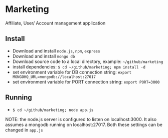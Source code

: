 Marketing
=========

Affiliate, User/ Account management application

Install
-------
*  Download and install `node.js`, `npm`, `express`
*  Download and install `mongo db`
*  Download source code to a local directory, example: `~/github/marketing`
*  install dependencies: `$ cd ~/github/marketing; npm install -d`
*  set environment variable for DB connection string: `export MONGOHQ_URL=mongodb://localhost:27017`
*  set environment variable for PORT connection string: `export PORT=3000`

Running
-------
*  `$ cd ~/github/marketing; node app.js`

NOTE: the node.js server is configured to listen on localhost:3000. It also assumes a mongodb running on localhost:27017. Both these settings can be changed in `app.js`
